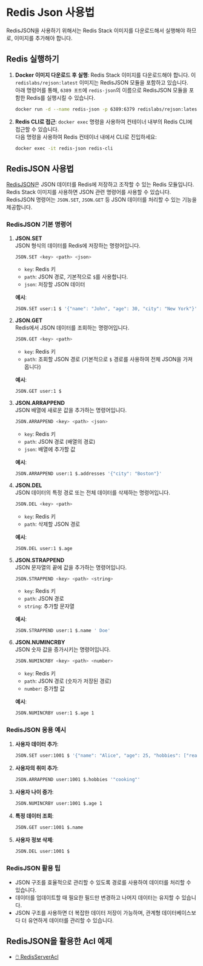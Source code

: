 # Redis Json 사용법

RedisJSON을 사용하기 위해서는 Redis Stack 이미지를 다운로드해서 실행해야 하므로, 이미지를 추가해야 합니다.

## Redis 실행하기
1. **Docker 이미지 다운로드 후 실행**:
   Redis Stack 이미지를 다운로드해야 합니다. 이 `redislabs/rejson:latest` 이미지는 RedisJSON 모듈을 포함하고 있습니다. <br>
   아래 명령어를 통해, `6389 포트`에 `redis-json`의 이름으로 RedisJSON 모듈을 포함한 Redis를 실행시킬 수 있습니다.
   
   ```bash
   docker run -d --name redis-json -p 6389:6379 redislabs/rejson:latest
   ```

2. **Redis CLI로 접근**:
   `docker exec` 명령을 사용하여 컨테이너 내부의 Redis CLI에 접근할 수 있습니다. <br>
   다음 명령을 사용하여 Redis 컨테이너 내에서 CLI로 진입하세요:

    ```bash
    docker exec -it redis-json redis-cli
    ```


## RedisJSON 사용법

[RedisJSON](https://redis.io/docs/latest/develop/data-types/json/)은 JSON 데이터를 Redis에 저장하고 조작할 수 있는 Redis 모듈입니다. <br>
Redis Stack 이미지를 사용하면 JSON 관련 명령어를 사용할 수 있습니다. <br>
RedisJSON 명령어는 `JSON.SET`, `JSON.GET` 등 JSON 데이터를 처리할 수 있는 기능을 제공합니다. <br>

### RedisJSON 기본 명령어

1. **JSON.SET**  
   JSON 형식의 데이터를 Redis에 저장하는 명령어입니다.   
   ```bash
   JSON.SET <key> <path> <json>
   ```
   - `key`: Redis 키
   - `path`: JSON 경로, 기본적으로 `$`를 사용합니다.
   - `json`: 저장할 JSON 데이터
   
   **예시**:
   ```bash
   JSON.SET user:1 $ '{"name": "John", "age": 30, "city": "New York"}'
   ```

2. **JSON.GET**  
   Redis에서 JSON 데이터를 조회하는 명령어입니다.  
   ```bash
   JSON.GET <key> <path>
   ```
   - `key`: Redis 키
   - `path`: 조회할 JSON 경로 (기본적으로 `$` 경로를 사용하여 전체 JSON을 가져옵니다)
   
   **예시**:
   ```bash
   JSON.GET user:1 $
   ```

3. **JSON.ARRAPPEND**  
   JSON 배열에 새로운 값을 추가하는 명령어입니다.  
   ```bash
   JSON.ARRAPPEND <key> <path> <json>
   ```
   - `key`: Redis 키
   - `path`: JSON 경로 (배열의 경로)
   - `json`: 배열에 추가할 값
   
   **예시**:
   ```bash
   JSON.ARRAPPEND user:1 $.addresses '{"city": "Boston"}'
   ```

4. **JSON.DEL**  
   JSON 데이터의 특정 경로 또는 전체 데이터를 삭제하는 명령어입니다.  
   ```bash
   JSON.DEL <key> <path>
   ```
   - `key`: Redis 키
   - `path`: 삭제할 JSON 경로
   
   **예시**:
   ```bash
   JSON.DEL user:1 $.age
   ```

5. **JSON.STRAPPEND**  
   JSON 문자열의 끝에 값을 추가하는 명령어입니다.  
   ```bash
   JSON.STRAPPEND <key> <path> <string>
   ```
   - `key`: Redis 키
   - `path`: JSON 경로
   - `string`: 추가할 문자열
   
   **예시**:
   ```bash
   JSON.STRAPPEND user:1 $.name ' Doe'
   ```

6. **JSON.NUMINCRBY**  
   JSON 숫자 값을 증가시키는 명령어입니다.  
   ```bash
   JSON.NUMINCRBY <key> <path> <number>
   ```
   - `key`: Redis 키
   - `path`: JSON 경로 (숫자가 저장된 경로)
   - `number`: 증가할 값
   
   **예시**:
   ```bash
   JSON.NUMINCRBY user:1 $.age 1
   ```

### RedisJSON 응용 예시

1. **사용자 데이터 추가**:
   ```bash
   JSON.SET user:1001 $ '{"name": "Alice", "age": 25, "hobbies": ["reading", "traveling"]}'
   ```

2. **사용자의 취미 추가**:
   ```bash
   JSON.ARRAPPEND user:1001 $.hobbies '"cooking"'
   ```

3. **사용자 나이 증가**:
   ```bash
   JSON.NUMINCRBY user:1001 $.age 1
   ```

4. **특정 데이터 조회**:
   ```bash
   JSON.GET user:1001 $.name
   ```

5. **사용자 정보 삭제**:
   ```bash
   JSON.DEL user:1001 $
   ```

### RedisJSON 활용 팁

- JSON 구조를 효율적으로 관리할 수 있도록 경로를 사용하여 데이터를 처리할 수 있습니다.
- 데이터를 업데이트할 때 필요한 필드만 변경하고 나머지 데이터는 유지할 수 있습니다.
- JSON 구조를 사용하면 더 복잡한 데이터 저장이 가능하며, 관계형 데이터베이스보다 더 유연하게 데이터를 관리할 수 있습니다.

## RedisJSON을 활용한 Acl 예제
- [🖱️ RedisServerAcl](../RedisServerAcl/README.md#redis-json-사용)

